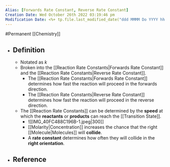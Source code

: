 ```yaml
---
Alias: [Forwards Rate Constant, Reverse Rate Constant]
Creation Date: Wed October 26th 2022 03:19:46 pm 
Modification Date: <%+ tp.file.last_modified_date("ddd MMMM Do YYYY hh:mm:ss a") %>
---
```

#Permanent [[Chemistry]]

- ## Definition
	- Notated as $k$
	- Broken into the [[Reaction Rate Constants|Forwards Rate Constant]] and the [[Reaction Rate Constants|Reverse Rate Constant]].
		- The [[Reaction Rate Constants|Forwards Rate Constant]] determines how fast the reaction will proceed in the forwards direction.
		- The [[Reaction Rate Constants|Reverse Rate Constant]] determines how fast the reaction will proceed in the reverse direction.
	- The [[Reaction Rate Constants]] can be determined by the **speed** at which the **reactants** or **products** can reach the [[Transition State]].
		- ![[IMG_40FC488C196B-1.jpeg|300]]
		- [[Molarity|Concentration]] increases the chance that the right [[Molecule|Molecules]] will **collide**.
		- A **rate constant** determines how often they will collide in the **right orientation**.
- ## Reference